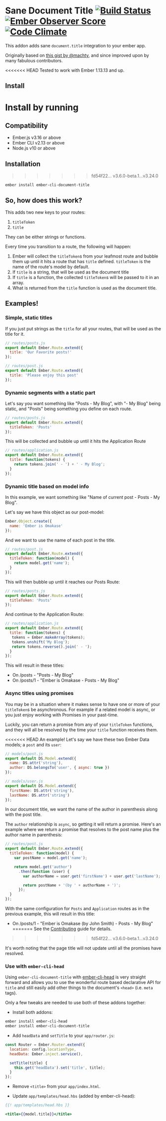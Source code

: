 # Sane Document Title [![Build Status](https://travis-ci.org/kimroen/ember-cli-document-title.svg?branch=master)](https://travis-ci.org/kimroen/ember-cli-document-title) [![Ember Observer Score](http://emberobserver.com/badges/ember-cli-document-title.svg)](http://emberobserver.com/addons/ember-cli-document-title) [![Code Climate](https://codeclimate.com/github/kimroen/ember-cli-document-title/badges/gpa.svg)](https://codeclimate.com/github/kimroen/ember-cli-document-title)
This addon adds sane `document.title` integration to your ember app.

Originally based on [this gist by @machty](https://gist.github.com/machty/8413411), and since improved upon by many fabulous contributors.

<<<<<<< HEAD
Tested to work with Ember 1.13.13 and up.

## Install
Install by running
=======

Compatibility
------------------------------------------------------------------------------

* Ember.js v3.16 or above
* Ember CLI v2.13 or above
* Node.js v10 or above


Installation
------------------------------------------------------------------------------
>>>>>>> fd54f22... v3.6.0-beta.1...v3.24.0

```
ember install ember-cli-document-title
```

## So, how does this work?
This adds two new keys to your routes:

1. `titleToken`
2. `title`

They can be either strings or functions.

Every time you transition to a route, the following will happen:

1. Ember will collect the `titleToken`s from your leafmost route and
   bubble them up until it hits a route that has `title` defined.
   `titleToken` is the name of the route's model by default.
2. If `title` is a string, that will be used as the document title
3. If `title` is a function, the collected `titleToken`s will be passed
   to it in an array.
4. What is returned from the `title` function is used as the document
   title.

## Examples!

### Simple, static titles
If you just put strings as the `title` for all your routes, that will be
used as the title for it.

```js
// routes/posts.js
export default Ember.Route.extend({
  title: 'Our Favorite posts!'
});

// routes/post.js
export default Ember.Route.extend({
  title: 'Please enjoy this post'
});
```

### Dynamic segments with a static part
Let's say you want something like "Posts - My Blog", with "- My Blog"
being static, and "Posts" being something you define on each route.

```js
// routes/posts.js
export default Ember.Route.extend({
  titleToken: 'Posts'
});
```

This will be collected and bubble up until it hits the Application Route
```js
// routes/application.js
export default Ember.Route.extend({
  title: function(tokens) {
    return tokens.join(' - ') + ' - My Blog';
  }
});
```

### Dynamic title based on model info
In this example, we want something like "Name of current post - Posts -
My Blog".

Let's say we have this object as our post-model:

```js
Ember.Object.create({
  name: 'Ember is Omakase'
});
```
And we want to use the name of each post in the title.

```js
// routes/post.js
export default Ember.Route.extend({
  titleToken: function(model) {
    return model.get('name');
  }
});
```

This will then bubble up until it reaches our Posts Route:

```js
// routes/posts.js
export default Ember.Route.extend({
  titleToken: 'Posts'
});
```

And continue to the Application Route:

```js
// routes/application.js
export default Ember.Route.extend({
  title: function(tokens) {
   tokens = Ember.makeArray(tokens);
   tokens.unshift('My Blog');
   return tokens.reverse().join(' - ');
  }
});
```

This will result in these titles:
- On /posts - "Posts - My Blog"
- On /posts/1 - "Ember is Omakase - Posts - My Blog"

### Async titles using promises
You may be in a situation where it makes sense to have one or more of your `titleToken`s be asynchronous. For example if a related model is async, or you just enjoy working with Promises in your past-time.

Luckily, you can return a promise from any of your `titleToken` functions, and they will all be resolved by the time your `title` function receives them.

<<<<<<< HEAD
An example! Let's say we have these two Ember Data models; a `post` and its `user`:

```js
// models/post.js
export default DS.Model.extend({
  name: DS.attr('string'),
  author: DS.belongsTo('user', { async: true })
});
```

```js
// models/user.js
export default DS.Model.extend({
  firstName: DS.attr('string'),
  lastName: DS.attr('string')
});
```

In our document title, we want the name of the author in parenthesis along with the post title.

The `author` relationship is `async`, so getting it will return a promise. Here's
an example where we return a promise that resolves to the post name plus the author
name in parenthesis:

```js
// routes/post.js
export default Ember.Route.extend({
  titleToken: function(model) {
    var postName = model.get('name');

    return model.get('author')
      .then(function (user) {
        var authorName = user.get('firstName') + user.get('lastName');

        return postName + '(by ' + authorName + ')';
      });
  }
});
```

With the same configuration for `Posts` and `Application` routes as in the previous example, this will result in this title:
- On /posts/1 - "Ember is Omakase (by John Smith) - Posts - My Blog"
=======
See the [Contributing](CONTRIBUTING.md) guide for details.

>>>>>>> fd54f22... v3.6.0-beta.1...v3.24.0

It's worth noting that the page title will not update until all the promises have resolved.

### Use with `ember-cli-head`

Using `ember-cli-document-title` with [ember-cli-head](https://github.com/ronco/ember-cli-head)
is very straight forward and allows you to use the wonderful route based declarative API for
`title` and still easily add other things to the document's `<head>` (i.e. `meta` tags).

Only a few tweaks are needed to use both of these addons together:

* Install both addons:

```sh
ember install ember-cli-head
ember install ember-cli-document-title
```

* Add `headData` and `setTitle` to your `app/router.js`:

```js
const Router = Ember.Router.extend({
  location: config.locationType,
  headData: Ember.inject.service(),

  setTitle(title) {
    this.get('headData').set('title', title);
  }
});
```

* Remove `<title>` from your `app/index.html`.

* Update `app/templates/head.hbs` (added by ember-cli-head):

```hbs
{{! app/templates/head.hbs }}

<title>{{model.title}}</title>
```

